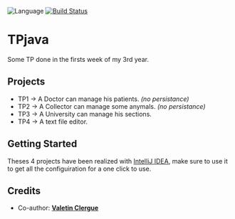 ![Language](https://img.shields.io/github/languages/top/HandyS11/TPJava)
[![Build Status](https://codefirst.iut.uca.fr/api/badges/valentin.clergue/TPremiseAniveau/status.svg)](https://codefirst.iut.uca.fr/valentin.clergue/TPremiseAniveau)

# TPjava

Some TP done in the firsts week of my 3rd year.


## Projects

* TP1 -> A Doctor can manage his patients. *(no persistance)*
* TP2 -> A Collector can manage some anymals. *(no persistance)*
* TP3 -> A University can manage his sections.
* TP4 -> A text file editor.

## Getting Started

Theses 4 projects have been realized with [IntelliJ IDEA](https://www.jetbrains.com/idea/), make sure to use it to get all the configuiration for a one click to use.


## Credits

* Co-author: [**Valetin Clergue**](https://github.com/HandyS11)